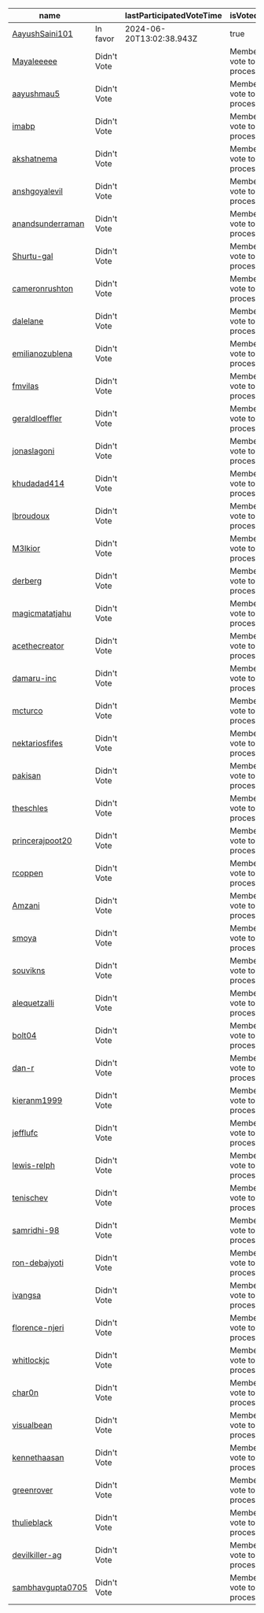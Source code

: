 | name | [](Link_to_66) | lastParticipatedVoteTime | isVotedInLast3Months | lastVoteClosedTime | addEventListenergreeCount | disagreeCount | abstainCount | notParticipatingCount | agreeCount |
| --- | --- | --- | --- | --- | --- | --- | --- | --- | --- |
| [AayushSaini101](https://github.com/AayushSaini101) | In favor | 2024-06-20T13:02:38.943Z | true | 2024-06-20T13:02:38.942Z | 0 | 0 | 0 | 0 | Didn't Vote |
| [Mayaleeeee](https://github.com/Mayaleeeee) | Didn't Vote |  | Member doesn't give vote to any voting process | 2024-06-20T13:02:38.942Z | 0 | 0 | 0 | 1 | Didn't Vote |
| [aayushmau5](https://github.com/aayushmau5) | Didn't Vote |  | Member doesn't give vote to any voting process | 2024-06-20T13:02:38.942Z | 0 | 0 | 0 | 1 | Didn't Vote |
| [imabp](https://github.com/imabp) | Didn't Vote |  | Member doesn't give vote to any voting process | 2024-06-20T13:02:38.942Z | 0 | 0 | 0 | 1 | Didn't Vote |
| [akshatnema](https://github.com/akshatnema) | Didn't Vote |  | Member doesn't give vote to any voting process | 2024-06-20T13:02:38.942Z | 0 | 0 | 0 | 1 | Didn't Vote |
| [anshgoyalevil](https://github.com/anshgoyalevil) | Didn't Vote |  | Member doesn't give vote to any voting process | 2024-06-20T13:02:38.942Z | 0 | 0 | 0 | 1 | Didn't Vote |
| [anandsunderraman](https://github.com/anandsunderraman) | Didn't Vote |  | Member doesn't give vote to any voting process | 2024-06-20T13:02:38.942Z | 0 | 0 | 0 | 1 | Didn't Vote |
| [Shurtu-gal](https://github.com/Shurtu-gal) | Didn't Vote |  | Member doesn't give vote to any voting process | 2024-06-20T13:02:38.942Z | 0 | 0 | 0 | 1 | Didn't Vote |
| [cameronrushton](https://github.com/cameronrushton) | Didn't Vote |  | Member doesn't give vote to any voting process | 2024-06-20T13:02:38.942Z | 0 | 0 | 0 | 1 | Didn't Vote |
| [dalelane](https://github.com/dalelane) | Didn't Vote |  | Member doesn't give vote to any voting process | 2024-06-20T13:02:38.942Z | 0 | 0 | 0 | 1 | Didn't Vote |
| [emilianozublena](https://github.com/emilianozublena) | Didn't Vote |  | Member doesn't give vote to any voting process | 2024-06-20T13:02:38.942Z | 0 | 0 | 0 | 1 | Didn't Vote |
| [fmvilas](https://github.com/fmvilas) | Didn't Vote |  | Member doesn't give vote to any voting process | 2024-06-20T13:02:38.942Z | 0 | 0 | 0 | 1 | Didn't Vote |
| [geraldloeffler](https://github.com/geraldloeffler) | Didn't Vote |  | Member doesn't give vote to any voting process | 2024-06-20T13:02:38.942Z | 0 | 0 | 0 | 1 | Didn't Vote |
| [jonaslagoni](https://github.com/jonaslagoni) | Didn't Vote |  | Member doesn't give vote to any voting process | 2024-06-20T13:02:38.942Z | 0 | 0 | 0 | 1 | Didn't Vote |
| [khudadad414](https://github.com/khudadad414) | Didn't Vote |  | Member doesn't give vote to any voting process | 2024-06-20T13:02:38.942Z | 0 | 0 | 0 | 1 | Didn't Vote |
| [lbroudoux](https://github.com/lbroudoux) | Didn't Vote |  | Member doesn't give vote to any voting process | 2024-06-20T13:02:38.942Z | 0 | 0 | 0 | 1 | Didn't Vote |
| [M3lkior](https://github.com/M3lkior) | Didn't Vote |  | Member doesn't give vote to any voting process | 2024-06-20T13:02:38.942Z | 0 | 0 | 0 | 1 | Didn't Vote |
| [derberg](https://github.com/derberg) | Didn't Vote |  | Member doesn't give vote to any voting process | 2024-06-20T13:02:38.942Z | 0 | 0 | 0 | 1 | Didn't Vote |
| [magicmatatjahu](https://github.com/magicmatatjahu) | Didn't Vote |  | Member doesn't give vote to any voting process | 2024-06-20T13:02:38.942Z | 0 | 0 | 0 | 1 | Didn't Vote |
| [acethecreator](https://github.com/acethecreator) | Didn't Vote |  | Member doesn't give vote to any voting process | 2024-06-20T13:02:38.942Z | 0 | 0 | 0 | 1 | Didn't Vote |
| [damaru-inc](https://github.com/damaru-inc) | Didn't Vote |  | Member doesn't give vote to any voting process | 2024-06-20T13:02:38.942Z | 0 | 0 | 0 | 1 | Didn't Vote |
| [mcturco](https://github.com/mcturco) | Didn't Vote |  | Member doesn't give vote to any voting process | 2024-06-20T13:02:38.942Z | 0 | 0 | 0 | 1 | Didn't Vote |
| [nektariosfifes](https://github.com/nektariosfifes) | Didn't Vote |  | Member doesn't give vote to any voting process | 2024-06-20T13:02:38.942Z | 0 | 0 | 0 | 1 | Didn't Vote |
| [pakisan](https://github.com/pakisan) | Didn't Vote |  | Member doesn't give vote to any voting process | 2024-06-20T13:02:38.942Z | 0 | 0 | 0 | 1 | Didn't Vote |
| [theschles](https://github.com/theschles) | Didn't Vote |  | Member doesn't give vote to any voting process | 2024-06-20T13:02:38.942Z | 0 | 0 | 0 | 1 | Didn't Vote |
| [princerajpoot20](https://github.com/princerajpoot20) | Didn't Vote |  | Member doesn't give vote to any voting process | 2024-06-20T13:02:38.942Z | 0 | 0 | 0 | 1 | Didn't Vote |
| [rcoppen](https://github.com/rcoppen) | Didn't Vote |  | Member doesn't give vote to any voting process | 2024-06-20T13:02:38.942Z | 0 | 0 | 0 | 1 | Didn't Vote |
| [Amzani](https://github.com/Amzani) | Didn't Vote |  | Member doesn't give vote to any voting process | 2024-06-20T13:02:38.942Z | 0 | 0 | 0 | 1 | Didn't Vote |
| [smoya](https://github.com/smoya) | Didn't Vote |  | Member doesn't give vote to any voting process | 2024-06-20T13:02:38.942Z | 0 | 0 | 0 | 1 | Didn't Vote |
| [souvikns](https://github.com/souvikns) | Didn't Vote |  | Member doesn't give vote to any voting process | 2024-06-20T13:02:38.942Z | 0 | 0 | 0 | 1 | Didn't Vote |
| [alequetzalli](https://github.com/alequetzalli) | Didn't Vote |  | Member doesn't give vote to any voting process | 2024-06-20T13:02:38.942Z | 0 | 0 | 0 | 1 | Didn't Vote |
| [bolt04](https://github.com/bolt04) | Didn't Vote |  | Member doesn't give vote to any voting process | 2024-06-20T13:02:38.942Z | 0 | 0 | 0 | 1 | Didn't Vote |
| [dan-r](https://github.com/dan-r) | Didn't Vote |  | Member doesn't give vote to any voting process | 2024-06-20T13:02:38.942Z | 0 | 0 | 0 | 1 | Didn't Vote |
| [kieranm1999](https://github.com/kieranm1999) | Didn't Vote |  | Member doesn't give vote to any voting process | 2024-06-20T13:02:38.942Z | 0 | 0 | 0 | 1 | Didn't Vote |
| [jefflufc](https://github.com/jefflufc) | Didn't Vote |  | Member doesn't give vote to any voting process | 2024-06-20T13:02:38.942Z | 0 | 0 | 0 | 1 | Didn't Vote |
| [lewis-relph](https://github.com/lewis-relph) | Didn't Vote |  | Member doesn't give vote to any voting process | 2024-06-20T13:02:38.942Z | 0 | 0 | 0 | 1 | Didn't Vote |
| [tenischev](https://github.com/tenischev) | Didn't Vote |  | Member doesn't give vote to any voting process | 2024-06-20T13:02:38.942Z | 0 | 0 | 0 | 1 | Didn't Vote |
| [samridhi-98](https://github.com/samridhi-98) | Didn't Vote |  | Member doesn't give vote to any voting process | 2024-06-20T13:02:38.942Z | 0 | 0 | 0 | 1 | Didn't Vote |
| [ron-debajyoti](https://github.com/ron-debajyoti) | Didn't Vote |  | Member doesn't give vote to any voting process | 2024-06-20T13:02:38.942Z | 0 | 0 | 0 | 1 | Didn't Vote |
| [ivangsa](https://github.com/ivangsa) | Didn't Vote |  | Member doesn't give vote to any voting process | 2024-06-20T13:02:38.942Z | 0 | 0 | 0 | 1 | Didn't Vote |
| [florence-njeri](https://github.com/florence-njeri) | Didn't Vote |  | Member doesn't give vote to any voting process | 2024-06-20T13:02:38.942Z | 0 | 0 | 0 | 1 | Didn't Vote |
| [whitlockjc](https://github.com/whitlockjc) | Didn't Vote |  | Member doesn't give vote to any voting process | 2024-06-20T13:02:38.942Z | 0 | 0 | 0 | 1 | Didn't Vote |
| [char0n](https://github.com/char0n) | Didn't Vote |  | Member doesn't give vote to any voting process | 2024-06-20T13:02:38.942Z | 0 | 0 | 0 | 1 | Didn't Vote |
| [visualbean](https://github.com/visualbean) | Didn't Vote |  | Member doesn't give vote to any voting process | 2024-06-20T13:02:38.942Z | 0 | 0 | 0 | 1 | Didn't Vote |
| [kennethaasan](https://github.com/kennethaasan) | Didn't Vote |  | Member doesn't give vote to any voting process | 2024-06-20T13:02:38.942Z | 0 | 0 | 0 | 1 | Didn't Vote |
| [greenrover](https://github.com/greenrover) | Didn't Vote |  | Member doesn't give vote to any voting process | 2024-06-20T13:02:38.942Z | 0 | 0 | 0 | 1 | Didn't Vote |
| [thulieblack](https://github.com/thulieblack) | Didn't Vote |  | Member doesn't give vote to any voting process | 2024-06-20T13:02:38.942Z | 0 | 0 | 0 | 1 | Didn't Vote |
| [devilkiller-ag](https://github.com/devilkiller-ag) | Didn't Vote |  | Member doesn't give vote to any voting process | 2024-06-20T13:02:38.942Z | 0 | 0 | 0 | 1 | Didn't Vote |
| [sambhavgupta0705](https://github.com/sambhavgupta0705) | Didn't Vote |  | Member doesn't give vote to any voting process | 2024-06-20T13:02:38.942Z | 0 | 0 | 0 | 1 | Didn't Vote |
